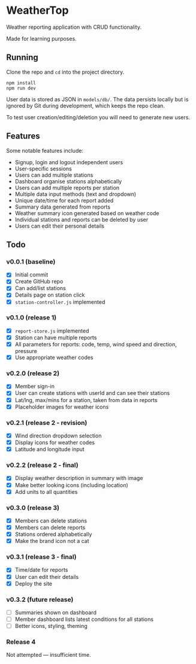 # WeatherTop

Weather reporting application with CRUD functionality.

Made for learning purposes.

## Running

Clone the repo and `cd` into the project directory.

```
npm install
npm run dev
```

User data is stored as JSON in `models/db/`.
The data persists locally but is ignored by
Git during development, which keeps the repo
clean.

To test user creation/editing/deletion you
will need to generate new users.

## Features

Some notable features include:

- Signup, login and logout independent users
- User-specific sessions
- Users can add multiple stations
- Dashboard organise stations alphabetically
- Users can add multiple reports per station
- Multiple data input methods (text and dropdown)
- Unique date/time for each report added
- Summary data generated from reports
- Weather summary icon generated based on weather code
- Individual stations and reports can be deleted by user
- Users can edit their personal details

## Todo

### v0.0.1 (baseline)

- [x] Initial commit
- [x] Create GitHub repo
- [x] Can add/list stations
- [x] Details page on station click
- [x] `station-controller.js` implemented

### v0.1.0 (release 1)

- [x] `report-store.js` implemented
- [x] Station can have multiple reports
- [x] All parameters for reports: code, temp, wind speed and direction, pressure
- [x] Use appropriate weather codes

### v0.2.0 (release 2)

- [x] Member sign-in
- [x] User can create stations with userId and can see their stations
- [x] Lat/lng, max/mins for a station, taken from data in reports
- [x] Placeholder images for weather icons

### v0.2.1 (release 2 - revision)

- [x] Wind direction dropdown selection
- [x] Display icons for weather codes
- [x] Latitude and longitude input

### v0.2.2 (release 2 - final)

- [x] Display weather description in summary with image
- [x] Make better looking icons (including location)
- [x] Add units to all quantities

### v0.3.0 (release 3)

- [x] Members can delete stations
- [x] Members can delete reports
- [x] Stations ordered alphabetically
- [x] Make the brand icon not a cat

### v0.3.1 (release 3 - final)

- [x] Time/date for reports
- [x] User can edit their details
- [x] Deploy the site

### v0.3.2 (future release)

- [ ] Summaries shown on dashboard
- [ ] Member dashboard lists latest conditions for all stations
- [ ] Better icons, styling, theming

### Release 4

Not attempted — insufficient time.
